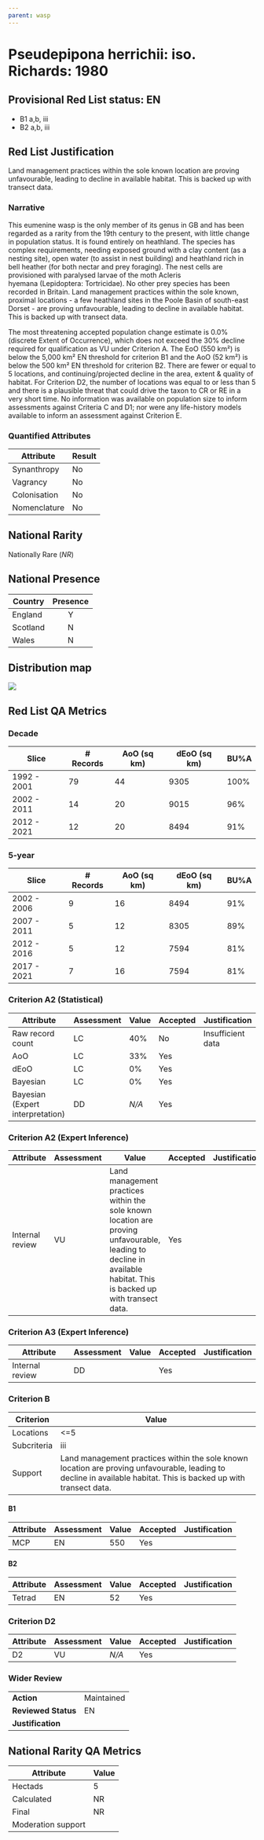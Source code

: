 ```yaml
---
parent: wasp
---
```


# Pseudepipona herrichii: iso. Richards: 1980

## Provisional Red List status: EN
- B1 a,b, iii
- B2 a,b, iii

## Red List Justification
Land management practices within the sole known location are proving unfavourable, leading to decline in available habitat. This is backed up with transect data.
### Narrative
This eumenine wasp is the only member of its genus in GB and has been regarded as a rarity from the 19th century to the present, with little change in population status. It is found entirely on heathland. The species has complex requirements, needing exposed ground with a clay content (as a nesting site), open water (to assist in nest building) and heathland rich in bell heather (for both nectar and prey foraging). The nest cells are provisioned with paralysed larvae of the moth Acleris hyemana (Lepidoptera: Tortricidae). No other prey species has been recorded in Britain. Land management practices within the sole known, proximal locations - a few heathland sites in the Poole Basin of south-east Dorset - are proving unfavourable, leading to decline in available habitat. This is backed up with transect data.

The most threatening accepted population change estimate is 0.0% (discrete Extent of Occurrence), which does not exceed the 30% decline required for qualification as VU under Criterion A. The EoO (550 km²) is below the 5,000 km² EN threshold for criterion B1 and the AoO (52 km²) is below the 500 km² EN threshold for criterion B2. There are fewer or equal to 5 locations, and continuing/projected decline in the area, extent & quality of habitat. For Criterion D2, the number of locations was equal to or less than 5 and there is a plausible threat that could drive the taxon to CR or RE in a very short time. No information was available on population size to inform assessments against Criteria C and D1; nor were any life-history models available to inform an assessment against Criterion E.
### Quantified Attributes
|Attribute|Result|
|---|---|
|Synanthropy|No|
|Vagrancy|No|
|Colonisation|No|
|Nomenclature|No|


## National Rarity
Nationally Rare (*NR*)

## National Presence
|Country|Presence
|---|:-:|
|England|Y|
|Scotland|N|
|Wales|N|


## Distribution map
![](../map/650.svg)

## Red List QA Metrics
### Decade
| Slice | # Records | AoO (sq km) | dEoO (sq km) |BU%A |
|---|---|---|---|---|
|1992 - 2001|79|44|9305|100%|
|2002 - 2011|14|20|9015|96%|
|2012 - 2021|12|20|8494|91%|
### 5-year
| Slice | # Records | AoO (sq km) | dEoO (sq km) |BU%A |
|---|---|---|---|---|
|2002 - 2006|9|16|8494|91%|
|2007 - 2011|5|12|8305|89%|
|2012 - 2016|5|12|7594|81%|
|2017 - 2021|7|16|7594|81%|
### Criterion A2 (Statistical)
|Attribute|Assessment|Value|Accepted|Justification
|---|---|---|---|---|
|Raw record count|LC|40%|No|Insufficient data|
|AoO|LC|33%|Yes||
|dEoO|LC|0%|Yes||
|Bayesian|LC|0%|Yes||
|Bayesian (Expert interpretation)|DD|*N/A*|Yes||
### Criterion A2 (Expert Inference)
|Attribute|Assessment|Value|Accepted|Justification
|---|---|---|---|---|
|Internal review|VU|Land management practices within the sole known location are proving unfavourable, leading to decline in available habitat. This is backed up with transect data.|Yes||
### Criterion A3 (Expert Inference)
|Attribute|Assessment|Value|Accepted|Justification
|---|---|---|---|---|
|Internal review|DD||Yes||
### Criterion B
|Criterion| Value|
|---|---|
|Locations|<=5|
|Subcriteria|iii|
|Support|Land management practices within the sole known location are proving unfavourable, leading to decline in available habitat. This is backed up with transect data.|
#### B1
|Attribute|Assessment|Value|Accepted|Justification
|---|---|---|---|---|
|MCP|EN|550|Yes||
#### B2
|Attribute|Assessment|Value|Accepted|Justification
|---|---|---|---|---|
|Tetrad|EN|52|Yes||
### Criterion D2
|Attribute|Assessment|Value|Accepted|Justification
|---|---|---|---|---|
|D2|VU|*N/A*|Yes||
### Wider Review
|  |  |
|---|---|
|**Action**|Maintained|
|**Reviewed Status**|EN|
|**Justification**||


## National Rarity QA Metrics
|Attribute|Value|
|---|---|
|Hectads|5|
|Calculated|NR|
|Final|NR|
|Moderation support||


